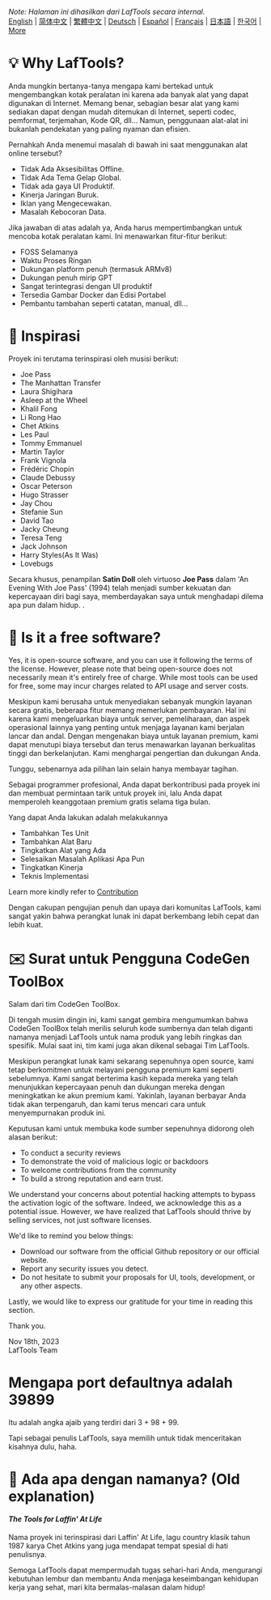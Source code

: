 <i>Note: Halaman ini dihasilkan dari LafTools secara internal.</i> <br/> [English](/docs/en_US/FAQ.md)  |  [简体中文](/docs/zh_CN/FAQ.md)  |  [繁體中文](/docs/zh_HK/FAQ.md)  |  [Deutsch](/docs/de/FAQ.md)  |  [Español](/docs/es/FAQ.md)  |  [Français](/docs/fr/FAQ.md)  |  [日本語](/docs/ja/FAQ.md)  |  [한국어](/docs/ko/FAQ.md) | [More](/docs/) <br/>

# 💡 Why LafTools?

Anda mungkin bertanya-tanya mengapa kami bertekad untuk mengembangkan kotak peralatan ini karena ada banyak alat yang dapat digunakan di Internet. Memang benar, sebagian besar alat yang kami sediakan dapat dengan mudah ditemukan di Internet, seperti codec, pemformat, terjemahan, Kode QR, dll… Namun, penggunaan alat-alat ini bukanlah pendekatan yang paling nyaman dan efisien.

Pernahkah Anda menemui masalah di bawah ini saat menggunakan alat online tersebut?

- Tidak Ada Aksesibilitas Offline.
- Tidak Ada Tema Gelap Global.
- Tidak ada gaya UI Produktif.
- Kinerja Jaringan Buruk.
- Iklan yang Mengecewakan.
- Masalah Kebocoran Data.

Jika jawaban di atas adalah ya, Anda harus mempertimbangkan untuk mencoba kotak peralatan kami. Ini menawarkan fitur-fitur berikut:

- FOSS Selamanya
- Waktu Proses Ringan
- Dukungan platform penuh (termasuk ARMv8)
- Dukungan penuh mirip GPT
- Sangat terintegrasi dengan UI produktif
- Tersedia Gambar Docker dan Edisi Portabel
- Pembantu tambahan seperti catatan, manual, dll...

# 🎷 Inspirasi

Proyek ini terutama terinspirasi oleh musisi berikut:

- Joe Pass
- The Manhattan Transfer
- Laura Shigihara
- Asleep at the Wheel
- Khalil Fong
- Li Rong Hao
- Chet Atkins
- Les Paul
- Tommy Emmanuel
- Martin Taylor
- Frank Vignola
- Frédéric Chopin
- Claude Debussy
- Oscar Peterson
- Hugo Strasser
- Jay Chou
- Stefanie Sun
- David Tao
- Jacky Cheung
- Teresa Teng
- Jack Johnson
- Harry Styles(As It Was)
- Lovebugs

Secara khusus, penampilan **Satin Doll** oleh virtuoso **Joe Pass** dalam 'An Evening With Joe Pass' (1994) telah menjadi sumber kekuatan dan kepercayaan diri bagi saya, memberdayakan saya untuk menghadapi dilema apa pun dalam hidup. .

# 🙋 Is it a free software?

Yes, it is open-source software, and you can use it following the terms of the license. However, please note that being open-source does not necessarily mean it's entirely free of charge. While most tools can be used for free, some may incur charges related to API usage and server costs.

Meskipun kami berusaha untuk menyediakan sebanyak mungkin layanan secara gratis, beberapa fitur memang memerlukan pembayaran. Hal ini karena kami mengeluarkan biaya untuk server, pemeliharaan, dan aspek operasional lainnya yang penting untuk menjaga layanan kami berjalan lancar dan andal. Dengan mengenakan biaya untuk layanan premium, kami dapat menutupi biaya tersebut dan terus menawarkan layanan berkualitas tinggi dan berkelanjutan. Kami menghargai pengertian dan dukungan Anda.

Tunggu, sebenarnya ada pilihan lain selain hanya membayar tagihan.

Sebagai programmer profesional, Anda dapat berkontribusi pada proyek ini dan membuat permintaan tarik untuk proyek ini, lalu Anda dapat memperoleh keanggotaan premium gratis selama tiga bulan.

Yang dapat Anda lakukan adalah melakukannya

- Tambahkan Tes Unit
- Tambahkan Alat Baru
- Tingkatkan Alat yang Ada
- Selesaikan Masalah Aplikasi Apa Pun
- Tingkatkan Kinerja
- Teknis Implementasi

Learn more kindly refer to [Contribution](CONTRIBUTION.md)

Dengan cakupan pengujian penuh dan upaya dari komunitas LafTools, kami sangat yakin bahwa perangkat lunak ini dapat berkembang lebih cepat dan lebih kuat.

# ✉️ Surat untuk Pengguna CodeGen ToolBox

Salam dari tim CodeGen ToolBox.

Di tengah musim dingin ini, kami sangat gembira mengumumkan bahwa CodeGen ToolBox telah merilis seluruh kode sumbernya dan telah diganti namanya menjadi LafTools untuk nama produk yang lebih ringkas dan spesifik. Mulai saat ini, tim kami juga akan dikenal sebagai Tim LafTools.

Meskipun perangkat lunak kami sekarang sepenuhnya open source, kami tetap berkomitmen untuk melayani pengguna premium kami seperti sebelumnya. Kami sangat berterima kasih kepada mereka yang telah menunjukkan kepercayaan penuh dan dukungan mereka dengan meningkatkan ke akun premium kami. Yakinlah, layanan berbayar Anda tidak akan terpengaruh, dan kami terus mencari cara untuk menyempurnakan produk ini.

Keputusan kami untuk membuka kode sumber sepenuhnya didorong oleh alasan berikut:

- To conduct a security reviews
- To demonstrate the void of malicious logic or backdoors
- To welcome contributions from the community
- To build a strong reputation and earn trust.

We understand your concerns about potential hacking attempts to bypass the activation logic of the software. Indeed, we acknowledge this as a potential issue. However, we have realized that LafTools should thrive by selling services, not just software licenses.

We'd like to remind you below things:

- Download our software from the official Github repository or our official website.
- Report any security issues you detect.
- Do not hesitate to submit your proposals for UI, tools, development, or any other aspects.

Lastly, we would like to express our gratitude for your time in reading this section.

Thank you.

Nov 18th, 2023  
LafTools Team

# Mengapa port defaultnya adalah 39899

Itu adalah angka ajaib yang terdiri dari 3 + 98 + 99.

Tapi sebagai penulis LafTools, saya memilih untuk tidak menceritakan kisahnya dulu, haha.

# 🌱 Ada apa dengan namanya? (Old explanation)

#### _The Tools for Laffin' At Life_

Nama proyek ini terinspirasi dari Laffin' At Life, lagu country klasik tahun 1987 karya Chet Atkins yang juga mendapat tempat spesial di hati penulisnya.

Semoga LafTools dapat mempermudah tugas sehari-hari Anda, mengurangi kebutuhan lembur dan membantu Anda menjaga keseimbangan kehidupan kerja yang sehat, mari kita bermalas-malasan dalam hidup!

